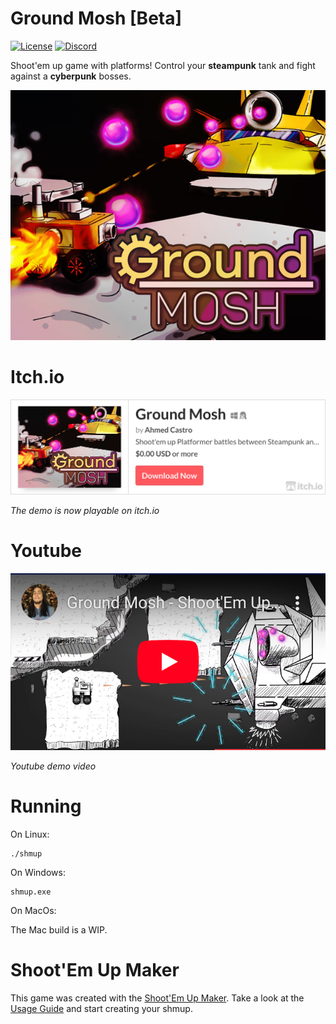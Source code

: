 # Ground Mosh [Beta]

[![License](https://img.shields.io/badge/license-MIT-brightgreen.svg)](https://github.com/Rosalila/STGExample/blob/master/LICENSE)
[![Discord](https://img.shields.io/discord/650862206925275156.svg?label=Discord&logo=discord&color=7289DA&labelColor=2C2F33)](https://discord.mod.io)

Shoot'em up game with platforms! Control your **steampunk** tank and fight against a **cyberpunk** bosses.

![Alt text](img/cover.png?raw=true)

# Itch.io

![Alt text](img/itch_link.png?raw=true)

_The demo is now playable on itch.io_

# Youtube

![Alt text](img/youtube_link.png?raw=true)

_Youtube demo video_

# Running

On Linux:

```
./shmup
```

On Windows:

```
shmup.exe
```

On MacOs:

The Mac build is a WIP.

# Shoot'Em Up Maker

This game was created with the [Shoot'Em Up Maker](https://github.com/Rosalila/STG#usage). Take a look at the [Usage Guide](https://github.com/Rosalila/STG#usage) and start creating your shmup.